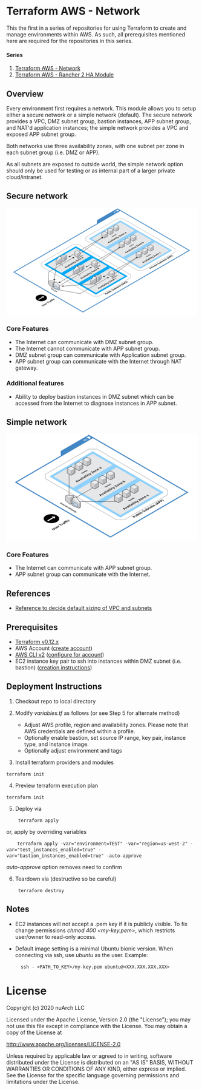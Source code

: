 # Terraform AWS - Network

This the first in a series of repositories for using Terraform to create and manage environments within AWS.  As such, all prerequisites mentioned here are required for the repositories in this series.

#### Series

1. [Terraform AWS - Network](https://github.com/nuarch/terraform-aws-network)
2. [Terraform AWS - Rancher 2 HA Module](https://github.com/nuarch/terraform-aws-rancher-server-ha)

## Overview

Every environment first requires a network. This module allows you to setup either a secure network or a simple network (default).  The secure network provides a VPC, DMZ subnet group, bastion instances, APP subnet group, and NAT'd application instances; the simple network provides a VPC and exposed APP subnet group.  

Both networks use three availability zones, with one subnet per zone in each subnet group (i.e. DMZ or APP).

As all subnets are exposed to outside world, the simple network option should only be used for testing or as internal part of a larger private cloud/intranet.

## Secure network

![Network Architecture](./assets/secure-network.png)

### Core Features

- The Internet can communicate with DMZ subnet group.
- The Internet cannot communicate with APP subnet group.
- DMZ subnet group can communicate with Application subnet group.
- APP subnet group can communicate with the Internet through NAT gateway.

### Additional features

- Ability to deploy bastion instances in DMZ subnet which can be accessed from the Internet to diagnose instances in APP subnet.

## Simple network

![Network Architecture](./assets/simple-network.png)

### Core Features

- The Internet can communicate with APP subnet group.
- APP subnet group can communicate with the Internet.

## References
- [Reference to decide default sizing of VPC and subnets](https://docs.aws.amazon.com/vpc/latest/userguide//VPC_Subnets.html)

## Prerequisites

- [Terraform v0.12.x](https://learn.hashicorp.com/terraform/getting-started/install)
- AWS Account ([create account](https://portal.aws.amazon.com/billing/signup?redirect_url=https%3A%2F%2Faws.amazon.com%2Fregistration-confirmation#/start))
- [AWS CLI v2](https://docs.aws.amazon.com/cli/latest/userguide/install-cliv2.html) ([configure for account](https://docs.aws.amazon.com/cli/latest/userguide/cli-chap-configure.html))
- EC2 instance key pair to ssh into instances within DMZ subnet (i.e. bastion) ([creation instructions](https://docs.aws.amazon.com/AWSEC2/latest/UserGuide/ec2-key-pairs.html#having-ec2-create-your-key-pair))

## Deployment Instructions

1. Checkout repo to local directory
2. Modify *variables.tf* as follows (or see Step 5 for alternate method)

    * Adjust AWS profile, region and availability zones.  Please note that AWS credentials are defined within a profile.
    * Optionally enable bastion, set source IP range, key pair, instance type, and instance image.
    * Optionally adjust environment and tags

3. Install terraform providers and modules
  ```
  terraform init
  ```
4. Preview terraform execution plan
  ```
  terraform init
  ```
5. Deploy via

        terraform apply
  or, apply by overriding variables

        terraform apply -var="environment=TEST" -var="region=us-west-2" -var="test_instances_enabled=true" -var="bastion_instances_enabled=true" -auto-approve

  *auto-approve* option removes need to confirm

6. Teardown via (destructive so be careful)

        terraform destroy

## Notes

* EC2 instances will not accept a .pem key if it is publicly visible.  To fix change permissions *chmod 400 <my-key.pem>*, which restricts user/owner to read-only access.
* Default image setting is a minimal Ubuntu bionic version.  When connecting via ssh, use *ubuntu* as the user.  Example:

        ssh - <PATH_TO_KEY>/my-key.pem ubuntu@<XXX.XXX.XXX.XXX>

# License

Copyright (c) 2020 nuArch LLC

Licensed under the Apache License, Version 2.0 (the "License"); you may not use this file except in compliance with the License. You may obtain a copy of the License at

http://www.apache.org/licenses/LICENSE-2.0

Unless required by applicable law or agreed to in writing, software distributed under the License is distributed on an "AS IS" BASIS, WITHOUT WARRANTIES OR CONDITIONS OF ANY KIND, either express or implied. See the License for the specific language governing permissions and limitations under the License.
